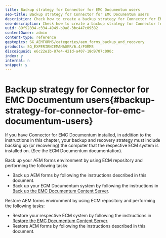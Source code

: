 ```yaml
---
title: Backup strategy for Connector for EMC Documentum users
seo-title: Backup strategy for Connector for EMC Documentum users
description: Check how to create a backup strategy for Connector for EMC Documentum users.
seo-description: Check how to create a backup strategy for Connector for EMC Documentum users.
uuid: 89f92834-c334-4949-b9a8-3bc447c09382
contentOwner: admin
content-type: reference
geptopics: SG_AEMFORMS/categories/aem_forms_backup_and_recovery
products: SG_EXPERIENCEMANAGER/6.4/FORMS
discoiquuid: e6c22e1b-87e4-421d-a407-18d9707c090c
index: y
internal: n
snippet: y
---
```


# Backup strategy for Connector for EMC Documentum users{#backup-strategy-for-connector-for-emc-documentum-users}

If you have Connector for EMC Documentum installed, in addition to the instructions in this chapter, your backup and recovery strategy must include backing up (or recovering) the computer that the respective ECM system is installed on. (See the ECM Documentum documentation).

Back up your AEM forms environment by using ECM repository and performing the following tasks:

* Back up AEM forms by following the instructions described in this document.
* Back up your ECM Documentum system by following the instructions in [Back up the EMC Documentum Content Server](../../../forms/using/admin-help/backing-recovering-emc-documentum-repository.md#back-up-the-emc-documentum-content-server).

Restore AEM forms environment by using ECM repository and performing the following tasks:

* Restore your respective ECM system by following the instructions in [Restore the EMC Documentum Content Server](../../../forms/using/admin-help/backing-recovering-emc-documentum-repository.md#restore-the-emc-documentum-content-server).
* Restore AEM forms by following the instructions described in this document.

